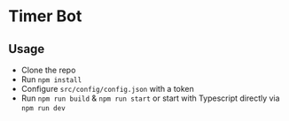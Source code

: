 # Timer Bot
## Usage
- Clone the repo
- Run `npm install`
- Configure `src/config/config.json` with a token
- Run `npm run build` & `npm run start` or start with Typescript directly via `npm run dev`